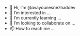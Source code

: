 - 👋 Hi, I’m @avayounesnezhaddev
- 👀 I’m interested in ...
- 🌱 I’m currently learning ...
- 💞️ I’m looking to collaborate on ...
- 📫 How to reach me ...

<!---
avayounesnezhaddev/avayounesnezhaddev is a ✨ special ✨ repository because its `README.md` (this file) appears on your GitHub profile.
You can click the Preview link to take a look at your changes.
--->
